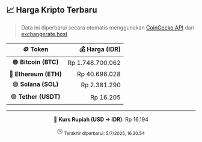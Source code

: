 

<!-- HARGA_KRIPTO -->
## 📈 Harga Kripto Terbaru

> Data ini diperbarui secara otomatis menggunakan [CoinGecko API](https://www.coingecko.com/) dan [exchangerate.host](https://exchangerate.host/)

<div align="center">

| 🪙 Token | 💰 Harga (IDR) |
|:------:|---------------:|
| 🟠 **Bitcoin (BTC)**   | Rp 1.748.700.062 |
| 🔵 **Ethereum (ETH)**  | Rp 40.698.028 |
| 🟣 **Solana (SOL)**    | Rp 2.381.290 |
| 🟢 **Tether (USDT)**   | Rp 16.205 |

---

💱 **Kurs Rupiah (USD → IDR)**: Rp 16.194

🕒 <sub>Terakhir diperbarui: 5/7/2025, 16.30.54</sub>

</div>
<!-- /HARGA_KRIPTO -->